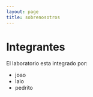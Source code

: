 ```yaml
---
layout: page
title: sobrenosotros
---
```


# Integrantes
El laboratorio esta integrado por:
- joao
- lalo
- pedrito
